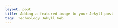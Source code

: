```yaml
---
layout: post
title: Adding a featured image to your Jekyll post
tags: Technology Jekyll Web
---
```

